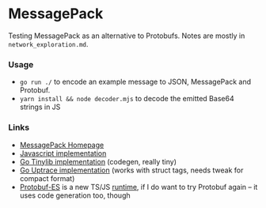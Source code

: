 # MessagePack

Testing MessagePack as an alternative to Protobufs. Notes are mostly in `network_exploration.md`.

### Usage

* `go run ./` to encode an example message to JSON, MessagePack and Protobuf.
* `yarn install && node decoder.mjs` to decode the emitted Base64 strings in JS

### Links

* [MessagePack Homepage](https://msgpack.org/)
* [Javascript implementation](https://github.com/msgpack/msgpack-javascript)
* [Go Tinylib implementation](https://github.com/tinylib/msgp) (codegen, really tiny)
* [Go Uptrace implementation](https://msgpack.uptrace.dev/guide/#quickstart) (works with struct tags, needs tweak for compact format)
* [Protobuf-ES](https://buf.build/blog/protobuf-es-the-protocol-buffers-typescript-javascript-runtime-we-all-deserve) is a new TS/JS [runtime](https://github.com/bufbuild/protobuf-es), if I do want to try Protobuf again – it uses code generation too, though
